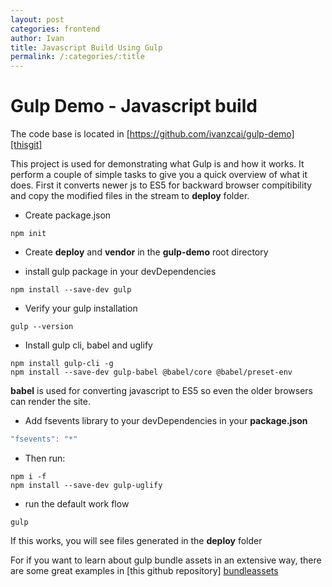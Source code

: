 ```yaml
---
layout: post
categories: frontend
author: Ivan
title: Javascript Build Using Gulp
permalink: /:categories/:title
---
```


# Gulp Demo - Javascript build

The code base is located in [https://github.com/ivanzcai/gulp-demo][thisgit]

This project is used for demonstrating what Gulp is and how it works. It perform a couple of simple tasks to give you a quick overview of what it does. First it converts newer js to ES5 for backward browser compitibility and copy the modified files in the stream to **deploy** folder. 

* Create package.json
```console
npm init
```

* Create **deploy** and **vendor** in the **gulp-demo** root directory

* install gulp package in your devDependencies
```console
npm install --save-dev gulp
```

* Verify your gulp installation
```console
gulp --version
```


* Install gulp cli, babel and uglify
```console
npm install gulp-cli -g
npm install --save-dev gulp-babel @babel/core @babel/preset-env
```
**babel** is used for converting javascript to ES5 so even the older browsers can render the site.

* Add fsevents library to your devDependencies in your **package.json**
```javascript
"fsevents": "*"
```

* Then run: 
```console
npm i -f
npm install --save-dev gulp-uglify
```
* run the default work flow 
```console
gulp 
```
If this works, you will see files generated in the **deploy** folder

For if you want to learn about gulp bundle assets in an extensive way, there are some great examples in [this github repository] [bundleassets]

[bundleassets]: https://github.com/dowjones/gulp-bundle-assets/blob/master/docs/API.md


[thisgit]:   https://github.com/ivanzcai/gulp-demo